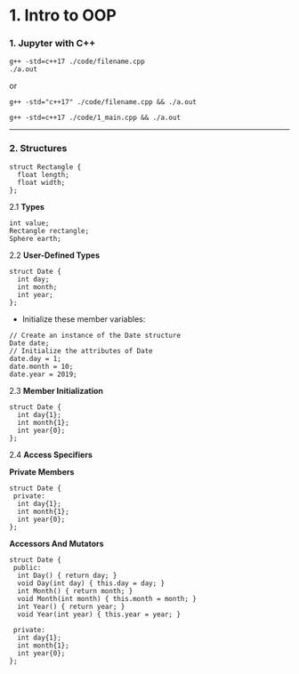 # 1. Intro to OOP

### **1. Jupyter with C++**

```
g++ -std=c++17 ./code/filename.cpp 
./a.out
```

or 

```
g++ -std="c++17" ./code/filename.cpp && ./a.out

g++ -std=c++17 ./code/1_main.cpp && ./a.out
```
----------------------------------------------------------------------------
### **2. Structures**

```
struct Rectangle {
  float length;
  float width;
};
```

 2.1 **Types**
 ```
int value;
Rectangle rectangle;
Sphere earth;
```

2.2 **User-Defined Types**
```
struct Date {
  int day;
  int month;
  int year;
};
```

* Initialize these member variables:

```
// Create an instance of the Date structure
Date date;
// Initialize the attributes of Date
date.day = 1;
date.month = 10;
date.year = 2019;
```

2.3 **Member Initialization**
```
struct Date {
  int day{1};
  int month{1};
  int year{0};
};
```

2.4 **Access Specifiers**


**Private Members**

```
struct Date {
 private:
  int day{1};
  int month{1};
  int year{0};
};

```

**Accessors And Mutators**

```
struct Date {
 public:
  int Day() { return day; }
  void Day(int day) { this.day = day; }
  int Month() { return month; }
  void Month(int month) { this.month = month; }
  int Year() { return year; }
  void Year(int year) { this.year = year; }

 private:
  int day{1};
  int month{1};
  int year{0};
};
```

